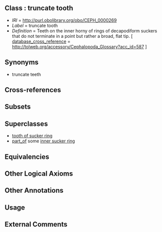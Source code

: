
## Class : truncate tooth

 * *IRI* = http://purl.obolibrary.org/obo/CEPH_0000269
 * *Label* = truncate tooth
 * *Definition* = Teeth on the inner horny of rings of decapodiform suckers that do not terminate in a point but rather a broad, flat tip. [ [database_cross_reference](../../ef/oboInOwl#hasDbXref.md) = http://tolweb.org/accessory/Cephalopoda_Glossary?acc_id=587 ]

## Synonyms

 * truncate teeth

## Cross-references


## Subsets


## Superclasses

 * [tooth of sucker ring](../../CEPH/38/CEPH_0001038.md)
 * [part_of](../../BFO/50/BFO_0000050.md) some [inner sucker ring](../../CEPH/20/CEPH_0001020.md)

## Equivalencies


## Other Logical Axioms


## Other Annotations


## Usage


## External Comments

